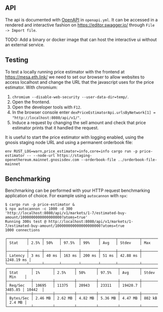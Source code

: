 ## API

The api is documented with [OpenAPI](https://www.openapis.org/) in `openapi.yml`. It can be accessed in a rendered and interactive fashion on https://editor.swagger.io/ through `File -> Import file`.

TODO: Add a binary or docker image that can host the interactive ui without an external service.

## Testing

To test a locally running price estimator with the frontend at https://mesa.eth.link/ we need to set our browser to allow websites to access localhost and change the URL that the javascript uses for the price estimator. With chromium:

1. `chromium --disable-web-security --user-data-dir=temp/`.
2. Open the frontend.
3. Open the developer tools with `F12`.
4. In the browser console enter `dexPriceEstimatorApi.urlsByNetwork[1] = "http://localhost:8080/api/v1/"`.
5. Induce a request by changing the sell amount and check that price estimator prints that it handled the request.

It is useful to start the price estimator with logging enabled, using the gnosis staging node URL and using a permanent orderbook file:

```
env RUST_LOG=warn,price_estimator=info,core=info cargo run -p price-estimator -- --node-url https://staging-openethereum.mainnet.gnosisdev.com --orderbook-file ../orderbook-file-mainnet
```

## Benchmarking

Benchmarking can be performed with your HTTP request benchmarking application of choice. For example using `autocannon` with `npx`:
```
$ cargo run -p price-estimator &
$ npx autocannon -c 1000 -d 300 'http://localhost:8080/api/v1/markets/1-7/estimated-buy-amount/1000000000000000000?atoms=true'
Running 300s test @ http://localhost:8080/api/v1/markets/1-7/estimated-buy-amount/100000000000000000000?atoms=true
1000 connections

┌─────────┬──────┬───────┬────────┬────────┬───────┬──────────┬────────────┐
│ Stat    │ 2.5% │ 50%   │ 97.5%  │ 99%    │ Avg   │ Stdev    │ Max        │
├─────────┼──────┼───────┼────────┼────────┼───────┼──────────┼────────────┤
│ Latency │ 3 ms │ 40 ms │ 163 ms │ 200 ms │ 51 ms │ 42.88 ms │ 1248.19 ms │
└─────────┴──────┴───────┴────────┴────────┴───────┴──────────┴────────────┘
┌───────────┬─────────┬─────────┬─────────┬─────────┬─────────┬─────────┬────────┐
│ Stat      │ 1%      │ 2.5%    │ 50%     │ 97.5%   │ Avg     │ Stdev   │ Min    │
├───────────┼─────────┼─────────┼─────────┼─────────┼─────────┼─────────┼────────┤
│ Req/Sec   │ 10695   │ 11375   │ 20943   │ 23311   │ 19420.7 │ 3485.85 │ 10442  │
├───────────┼─────────┼─────────┼─────────┼─────────┼─────────┼─────────┼────────┤
│ Bytes/Sec │ 2.46 MB │ 2.62 MB │ 4.82 MB │ 5.36 MB │ 4.47 MB │ 802 kB  │ 2.4 MB │
└───────────┴─────────┴─────────┴─────────┴─────────┴─────────┴─────────┴────────┘
```
